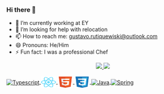 ### Hi there 👋

- 🔭 I’m currently working at EY
- 🤔 I’m looking for help with relocation
- 📫 How to reach me: gustavo.rutiquewiski@outlook.com
- 😄 Pronouns: He/Him
- ⚡ Fun fact: I was a professional Chef


<div align="center">
  <a href="https://github.com/Rutiquewiski">
  <img height="180em" src="https://github-readme-stats.vercel.app/api?username=Rutiquewiski&show_icons=true&theme=radical"/>
  <img height="180em" src="https://github-readme-stats.vercel.app/api/top-langs/?username=Rutiquewiski&theme=radical"/>
</div>
  
<div style="display: inline_block"><br>
  <img align="center" alt="Typescript" height="30" width="40" src="https://cdn.jsdelivr.net/gh/devicons/devicon/icons/typescript/typescript-original.svg" />
  <img align="center" alt="React" height="30" width="40" src="https://raw.githubusercontent.com/devicons/devicon/master/icons/react/react-original.svg">
  <img align="center" alt="HTML" height="30" width="40" src="https://raw.githubusercontent.com/devicons/devicon/master/icons/html5/html5-original.svg">
  <img align="center" alt="CSS" height="30" width="40" src="https://raw.githubusercontent.com/devicons/devicon/master/icons/css3/css3-original.svg">
  <img align="center" alt="Java" height="40" width="40" src="https://cdn.jsdelivr.net/gh/devicons/devicon/icons/java/java-original.svg">
  <img align="center" alt="Spring" height="30" width="40" src="https://cdn.jsdelivr.net/gh/devicons/devicon/icons/spring/spring-original.svg">
  
  
  
</div>
